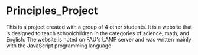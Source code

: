 # Principles_Project

This is a project created with a group of 4 other students. It is a website that is designed to teach schoolchildren in the categories of science, math, and English. The website is hoted on FAU's LAMP server and was written mainly with the JavaScript programming language
